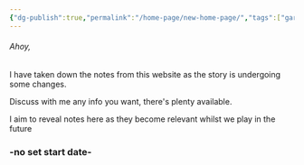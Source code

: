 ```yaml
---
{"dg-publish":true,"permalink":"/home-page/new-home-page/","tags":["gardenEntry"]}
---
```



###### Ahoy, 
I have taken down the notes from this website as the story is undergoing some changes. 

Discuss with me any info you want, there's plenty available.

I aim to reveal notes here as they become relevant whilst we play in the future 

### -no set start date- 